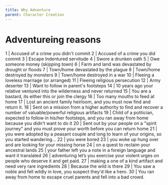 ```yaml
---
title: Why Adventure
parent: Character Creation
---
```

# Adventureing reasons

1 | Accused of a crime you didn't commit
2 | Accused of a crime you did commit
3 | Escape Indentured servitude 
4 | Swore a drunken oath 
5 | Owe someone money (skipping town)
6 | Farm and land was devastated by drought or floods
7 | Town/home devastated by the plague
8 | Town/home destroyed by monsters
9 | Town/home destroyed in a war
10 | Fleeing a loveless marriage (or arranged)
11 | Fleeing religious persecution
12 | Army deserter
13 | Want to follow in parent's footsteps
14 | 10 years ago your relative ventured into the wilderness and never returned
15 | You are a bastard, its either this or join the clergy
16 | Too many mouths to feed at home
17 | Lost an ancient family heirloom, and you must now find and return it.
18 | Sent on a mission from a higher authority to find and recover a number of valuable/powerful religious artifacts
19 | Child of a politician, expected to follow in his/her footsteps, and you ran away from home because you didn't want to do it
20 | Sent out by your people on a "spirit journey" and you must prove your worth before you can return home
21 | you were adopted by a peasant couple and long to learn of your origins, so you started wandering... 
22 | you were bored
23 | you woke up hung over and are looking for your missing horse
24 | on a quest to reclaim your ancestral lands 
25 | your father left you a note in a foreign language and want it translated 
26 | adventuring let’s you exercise your violent urges on people who deserve it and get paid.
27 | making a one of a kind artifact and need very rare ingredients 
28 | Because the wild is there
29 | You saw a noble and fell wildly in love, you suspect they'd like a hero. 
30 | You ran away from home to escape cruel parents and fell into a bad crowd. 
